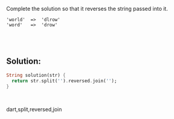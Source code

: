 Complete the solution so that it reverses the string passed into it.

```
'world'  =>  'dlrow'
'word'   =>  'drow'
```

<br><br>

## Solution:
```dart
String solution(str) {
  return str.split('').reversed.join('');
}
```

<br>

<tag>dart,split,reversed,join<tag>
